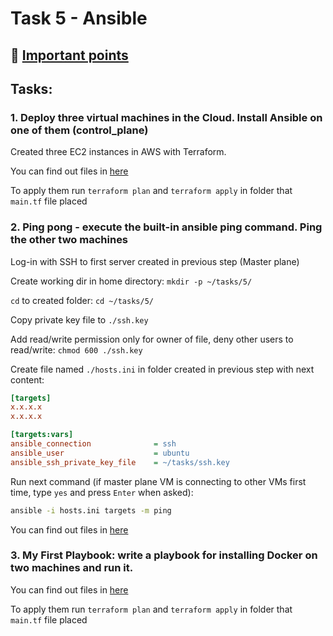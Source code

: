 # Task 5 - Ansible

## :link: [Important points](./IMPORTANT_POINTS.MD)

## Tasks:

### 1. Deploy three virtual machines in the Cloud. Install Ansible on one of them (control_plane)

Created three EC2 instances in AWS with Terraform.

You can find out files in [here](./terraform)

To apply them run `terraform plan` and `terraform apply` in folder that `main.tf` file placed

### 2. Ping pong - execute the built-in ansible ping command. Ping the other two machines
Log-in with SSH to first server created in previous step (Master plane)

Create working dir in home directory: `mkdir -p ~/tasks/5/`

`cd` to created folder: `cd ~/tasks/5/`

Copy private key file to `./ssh.key`

Add read/write permission only for owner of file, deny other users to read/write: `chmod 600 ./ssh.key`

Create file named `./hosts.ini` in folder created in previous step with next content:
``` ini
[targets]
x.x.x.x
x.x.x.x

[targets:vars]
ansible_connection              = ssh
ansible_user                    = ubuntu
ansible_ssh_private_key_file    = ~/tasks/ssh.key
```

Run next command (if master plane VM is connecting to other VMs first time, type `yes` and press `Enter` when asked):
``` bash
ansible -i hosts.ini targets -m ping
```

You can find out files in [here](./ansible/Task2.md)


### 3. My First Playbook: write a playbook for installing Docker on two machines and run it.

You can find out files in [here](./ansible/Task3.md)

To apply them run `terraform plan` and `terraform apply` in folder that `main.tf` file placed

<!-- 
## Extra tasks

## Extra - 1: Write a playbook for installing Docker and one of the (LAMP/LEMP stack, **Wordpress**, ELK, MEAN - GALAXY do not use) in Docker.

You can find out ansible files in [here](./ansible)
 -->
